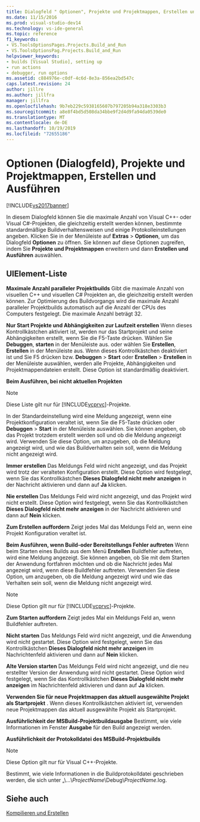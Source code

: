 ```yaml
---
title: Dialogfeld " Optionen", Projekte und Projektmappen, Erstellen und Ausführen | Microsoft-Dokumentation
ms.date: 11/15/2016
ms.prod: visual-studio-dev14
ms.technology: vs-ide-general
ms.topic: reference
f1_keywords:
- VS.ToolsOptionsPages.Projects.Build_and_Run
- VS.ToolsOptionsPag.Projects.Build_and_Run
helpviewer_keywords:
- builds [Visual Studio], setting up
- run actions
- debugger, run options
ms.assetid: c884976e-c0df-4c6d-8e3a-856ea2bd547c
caps.latest.revision: 24
author: jillre
ms.author: jillfra
manager: jillfra
ms.openlocfilehash: 9b7eb229c5938165607b797205b94a318e3303b3
ms.sourcegitcommit: a8e8f4bd5d508da34bbe9f2d4d9fa94da0539de0
ms.translationtype: MT
ms.contentlocale: de-DE
ms.lasthandoff: 10/19/2019
ms.locfileid: "72655186"
---
```

# <a name="options-dialog-box--projects-and-solutions-build-and-run"></a>Optionen (Dialogfeld), Projekte und Projektmappen, Erstellen und Ausführen
[!INCLUDE[vs2017banner](../../includes/vs2017banner.md)]

In diesem Dialogfeld können Sie die maximale Anzahl von Visual C++- oder Visual C#-Projekten, die gleichzeitig erstellt werden können, bestimmte standardmäßige Buildverhaltensweisen und einige Protokolleinstellungen angeben. Klicken Sie in der Menüleiste auf **Extras** > **Optionen**, um das Dialogfeld **Optionen** zu öffnen. Sie können auf diese Optionen zugreifen, indem Sie **Projekte und Projektmappen** erweitern und dann **Erstellen und Ausführen** auswählen.

## <a name="uielement-list"></a>UIElement-Liste
 **Maximale Anzahl paralleler Projektbuilds** Gibt die maximale Anzahl von visuellen C++ und visuellen C# Projekten an, die gleichzeitig erstellt werden können. Zur Optimierung des Buildvorgangs wird die maximale Anzahl paralleler Projektbuilds automatisch auf die Anzahl der CPUs des Computers festgelegt. Die maximale Anzahl beträgt 32.

 **Nur Start Projekte und Abhängigkeiten zur Laufzeit erstellen** Wenn dieses Kontrollkästchen aktiviert ist, werden nur das Startprojekt und seine Abhängigkeiten erstellt, wenn Sie die F5-Taste drücken. Wählen Sie **Debuggen**, **starten** in der Menüleiste aus. oder wählen Sie **Erstellen**, **Erstellen** in der Menüleiste aus. Wenn dieses Kontrollkästchen deaktiviert ist und Sie F5 drücken bzw. **Debuggen** > **Start** oder **Erstellen** > **Erstellen** in der Menüleiste auswählen, werden alle Projekte, Abhängigkeiten und Projektmappendateien erstellt. Diese Option ist standardmäßig deaktiviert.

 **Beim Ausführen, bei nicht aktuellen Projekten**
 > [!NOTE]
> Diese Liste gilt nur für [!INCLUDE[vcprvc](../../includes/vcprvc-md.md)]-Projekte.

 In der Standardeinstellung wird eine Meldung angezeigt, wenn eine Projektkonfiguration veraltet ist, wenn Sie die F5-Taste drücken oder **Debuggen** > **Start** in der Menüleiste auswählen. Sie können angeben, ob das Projekt trotzdem erstellt werden soll und ob die Meldung angezeigt wird. Verwenden Sie diese Option, um anzugeben, ob die Meldung angezeigt wird, und wie das Buildverhalten sein soll, wenn die Meldung nicht angezeigt wird.

 **Immer erstellen** Das Meldungs Feld wird nicht angezeigt, und das Projekt wird trotz der veralteten Konfiguration erstellt. Diese Option wird festgelegt, wenn Sie das Kontrollkästchen **Dieses Dialogfeld nicht mehr anzeigen** in der Nachricht aktivieren und dann auf **Ja** klicken.

 **Nie erstellen** Das Meldungs Feld wird nicht angezeigt, und das Projekt wird nicht erstellt. Diese Option wird festgelegt, wenn Sie das Kontrollkästchen **Dieses Dialogfeld nicht mehr anzeigen** in der Nachricht aktivieren und dann auf **Nein** klicken.

 **Zum Erstellen auffordern** Zeigt jedes Mal das Meldungs Feld an, wenn eine Projekt Konfiguration veraltet ist.

 **Beim Ausführen, wenn Build-oder Bereitstellungs Fehler auftreten** Wenn beim Starten eines Builds aus dem Menü **Erstellen** Buildfehler auftreten, wird eine Meldung angezeigt. Sie können angeben, ob Sie mit dem Starten der Anwendung fortfahren möchten und ob die Nachricht jedes Mal angezeigt wird, wenn diese Buildfehler auftreten. Verwenden Sie diese Option, um anzugeben, ob die Meldung angezeigt wird und wie das Verhalten sein soll, wenn die Meldung nicht angezeigt wird.

> [!NOTE]
> Diese Option gilt nur für [!INCLUDE[vcprvc](../../includes/vcprvc-md.md)]-Projekte.

 **Zum Starten auffordern** Zeigt jedes Mal ein Meldungs Feld an, wenn Buildfehler auftreten.

 **Nicht starten** Das Meldungs Feld wird nicht angezeigt, und die Anwendung wird nicht gestartet. Diese Option wird festgelegt, wenn Sie das Kontrollkästchen **Dieses Dialogfeld nicht mehr anzeigen** im Nachrichtenfeld aktivieren und dann auf **Nein** klicken.

 **Alte Version starten** Das Meldungs Feld wird nicht angezeigt, und die neu erstellter Version der Anwendung wird nicht gestartet. Diese Option wird festgelegt, wenn Sie das Kontrollkästchen **Dieses Dialogfeld nicht mehr anzeigen** im Nachrichtenfeld aktivieren und dann auf **Ja** klicken.

 **Verwenden Sie für neue Projektmappen das aktuell ausgewählte Projekt als Startprojekt** . Wenn dieses Kontrollkästchen aktiviert ist, verwenden neue Projektmappen das aktuell ausgewählte Projekt als Startprojekt.

 **Ausführlichkeit der MSBuild-Projektbuildausgabe** Bestimmt, wie viele Informationen im Fenster **Ausgabe** für den Build angezeigt werden.

 **Ausführlichkeit der Protokolldatei des MSBuild-Projektbuilds**
 > [!NOTE]
> Diese Option gilt nur für Visual C++-Projekte.

 Bestimmt, wie viele Informationen in die Buildprotokolldatei geschrieben werden, die sich unter „\\...\\*ProjectName*\Debug\\*ProjectName*.log.

## <a name="see-also"></a>Siehe auch
 [Kompilieren und Erstellen](../../ide/compiling-and-building-in-visual-studio.md)
